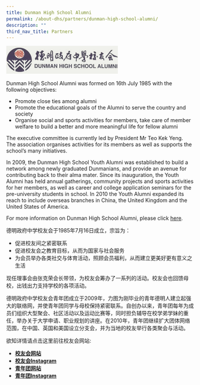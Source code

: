 ```yaml
---
title: Dunman High School Alumni
permalink: /about-dhs/partners/dunman-high-school-alumni/
description: ""
third_nav_title: Partners
---
```

![](/images/partners-alumni-logo.jpg)

Dunman High School Alumni was formed on 16th July 1985 with the following objectives:

*   Promote close ties among alumni
*   Promote the educational goals of the Alumni to serve the country and society
*   Organise social and sports activities for members, take care of member welfare to build a better and more meaningful life for fellow alumni

The executive committee is currently led by President Mr Teo Kek Yeng. The association organises activities for its members as well as supports the school’s many initiatives.

In 2009, the Dunman High School Youth Alumni was established to build a network among newly graduated Dunmanians, and provide an avenue for contributing back to their alma mater. Since its inauguration, the Youth Alumni has held annual gatherings, community projects and sports activities for her members, as well as career and college application seminars for the pre-university students in school. In 2010 the Youth Alumni expanded its reach to include overseas branches in China, the United Kingdom and the United States of America.

For more information on Dunman High School Alumni, please click [here](http://dunmanhighalumni.org/).

德明政府中学校友会于1985年7月16日成立，宗旨为：

*   促进校友间之紧密联系
*   促进校友会之教育目标，从而为国家与社会服务
*   为会员举办各类社交与体育活动，照顾会员福利，从而建立更美好更有意义之生活

现任理事会由张克荣会长带领，为校友会筹办了一系列的活动。校友会也回馈母校，出钱出力支持学校的各项活动。

德明政府中学校友会青年团成立于2009年，力图为刚毕业的青年德明人建立起强大的联络网，并使青年团同学与母校保持紧密联系。自创办以来，青年团每年为成员们组织大型聚会、社区活动以及运动比赛等，同时担负辅导在校学弟学妹的重任，举办关于大学申请、职业规划的讲座。在2010年，青年团继续扩大团体网络范围，在中国、英国和美国设立分支会，并为当地的校友举行各类聚会与活动。

欲知详情请点击这里前往校友会网站:

*   [**校友会网站**](http://dunmanhighalumni.org/index.html)
*   **[校友会Instagram](https://www.instagram.com/dhs.alumni/)**
*   **[青年团网站](https://www.facebook.com/DHSYA)**
*   [**青年团Instagram**](https://www.instagram.com/dhsyouthalumni/)